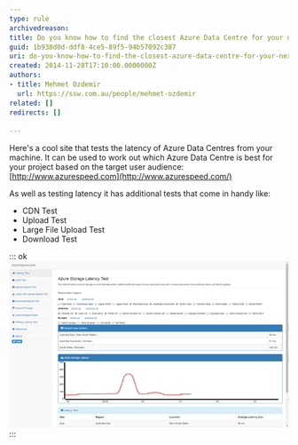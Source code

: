 ```yaml
---
type: rule
archivedreason: 
title: Do you know how to find the closest Azure Data Centre for your next project?
guid: 1b938d0d-ddf8-4ce5-89f5-94b57092c387
uri: do-you-know-how-to-find-the-closest-azure-data-centre-for-your-next-project
created: 2014-11-28T17:10:00.0000000Z
authors:
- title: Mehmet Ozdemir
  url: https://ssw.com.au/people/mehmet-ozdemir
related: []
redirects: []

---
```


Here's a cool site that tests the latency of  Azure Data Centres from your machine. It can be used to work out which Azure Data Centre is best for your project based on the target user audience: [http://www.azurespeed.com](http://www.azurespeed.com/)

<!--endintro-->

As well as testing latency it has additional tests that come in handy like:

* CDN Test
* Upload Test
* Large File Upload Test
* Download Test 




::: ok  
![Figure: AzureSpeed.com example](azure-speed.jpg)  
:::
